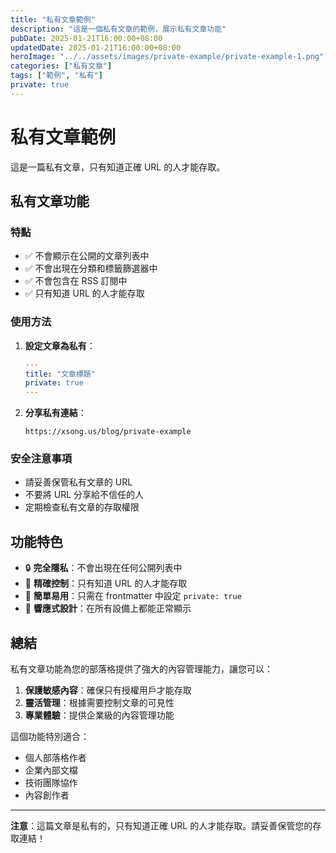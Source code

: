 ```yaml
---
title: "私有文章範例"
description: "這是一個私有文章的範例，展示私有文章功能"
pubDate: 2025-01-21T16:00:00+08:00
updatedDate: 2025-01-21T16:00:00+08:00
heroImage: "../../assets/images/private-example/private-example-1.png"
categories: ["私有文章"]
tags: ["範例", "私有"]
private: true
---
```


# 私有文章範例

這是一篇私有文章，只有知道正確 URL 的人才能存取。

## 私有文章功能

### 特點
- ✅ 不會顯示在公開的文章列表中
- ✅ 不會出現在分類和標籤篩選器中
- ✅ 不會包含在 RSS 訂閱中
- ✅ 只有知道 URL 的人才能存取

### 使用方法

1. **設定文章為私有**：
   ```yaml
   ---
   title: "文章標題"
   private: true
   ---
   ```

2. **分享私有連結**：
   ```
   https://xsong.us/blog/private-example
   ```

### 安全注意事項

- 請妥善保管私有文章的 URL
- 不要將 URL 分享給不信任的人
- 定期檢查私有文章的存取權限

## 功能特色

- 🔒 **完全隱私**：不會出現在任何公開列表中
- 🎯 **精確控制**：只有知道 URL 的人才能存取
- 🚀 **簡單易用**：只需在 frontmatter 中設定 `private: true`
- 📱 **響應式設計**：在所有設備上都能正常顯示

## 總結

私有文章功能為您的部落格提供了強大的內容管理能力，讓您可以：

1. **保護敏感內容**：確保只有授權用戶才能存取
2. **靈活管理**：根據需要控制文章的可見性
3. **專業體驗**：提供企業級的內容管理功能

這個功能特別適合：
- 個人部落格作者
- 企業內部文檔
- 技術團隊協作
- 內容創作者

---

**注意**：這篇文章是私有的，只有知道正確 URL 的人才能存取。請妥善保管您的存取連結！
